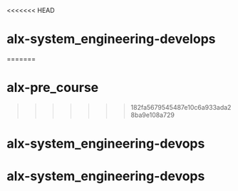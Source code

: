 <<<<<<< HEAD
# alx-system_engineering-develops
=======
# alx-pre_course
>>>>>>> 182fa5679545487e10c6a933ada28ba9e108a729
# alx-system_engineering-devops
# alx-system_engineering-devops
